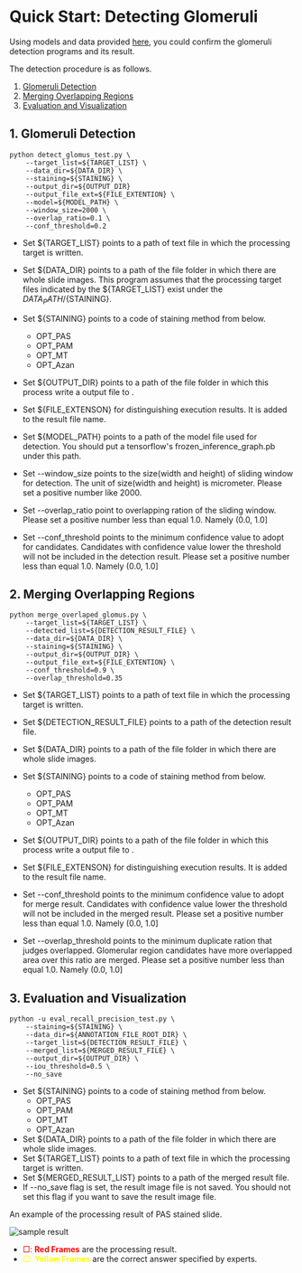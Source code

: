 # Quick Start: Detecting Glomeruli
  Using models and data provided [here](https://github.com/jinseikenai/glomeruli_detection#trained_models), you could confirm the glomeruli detection programs and its result.

  The detection procedure is as follows.

  1. [Glomeruli Detection](#detection)
  2. [Merging Overlapping Regions](#merge)
  3. [Evaluation and Visualization](#visualize)


## <a name='detection'>1. Glomeruli Detection</a>

  ```
  python detect_glomus_test.py \
      --target_list=${TARGET_LIST} \
      --data_dir=${DATA_DIR} \
      --staining=${STAINING} \
      --output_dir=${OUTPUT_DIR}
      --output_file_ext=${FILE_EXTENTION} \
      --model=${MODEL_PATH} \
      --window_size=2000 \
      --overlap_ratio=0.1 \
      --conf_threshold=0.2
  ```

  * Set ${TARGET_LIST} points to a path of text file in which the processing target is written.
  * Set ${DATA_DIR} points to a path of the file folder in which there are whole slide images.
  This program assumes that the processing target files indicated by the ${TARGET_LIST} exist under the ${DATA_PATH}/${STAINING}.
  * Set ${STAINING} points to a code of staining method from below.
    * OPT_PAS
    * OPT_PAM
    * OPT_MT
    * OPT_Azan

  * Set ${OUTPUT_DIR} points to a path of the file folder in which this process write a output file to .
  * Set ${FILE_EXTENSON} for distinguishing execution results. It is added to the result file name.
  * Set ${MODEL_PATH} points to a path of the model file used for detection. You should put a tensorflow's frozen_inference_graph.pb under this path.
  * Set --window_size points to the size(width and height) of sliding window for detection.
  The unit of size(width and height) is micrometer.
  Please set a positive number like 2000.
  * Set --overlap_ratio point to overlapping ration of the sliding window.
  Please set a positive number less than equal 1.0. Namely (0.0, 1.0]
  * Set --conf_threshold points to the minimum confidence value to adopt for candidates.
  Candidates with confidence value lower the threshold will not be included in the detection result.
  Please set a positive number less than equal 1.0. Namely (0.0, 1.0]

## <a name='merge'>2. Merging Overlapping Regions</a>

  ```
  python merge_overlaped_glomus.py \
      --target_list=${TARGET_LIST} \
      --detected_list=${DETECTION_RESULT_FILE} \
      --data_dir=${DATA_DIR} \
      --staining=${STAINING} \
      --output_dir=${OUTPUT_DIR} \
      --output_file_ext=${FILE_EXTENTION} \
      --conf_threshold=0.9 \
      --overlap_threshold=0.35
  ```

  * Set ${TARGET_LIST} points to a path of text file in which the processing target is written.
  * Set ${DETECTION_RESULT_FILE} points to a path of the detection result file.
  * Set ${DATA_DIR} points to a path of the file folder in which there are whole slide images.
  * Set ${STAINING} points to a code of staining method from below.
    * OPT_PAS
    * OPT_PAM
    * OPT_MT
    * OPT_Azan

  * Set ${OUTPUT_DIR} points to a path of the file folder in which this process write a output file to .
  * Set ${FILE_EXTENSON} for distinguishing execution results. It is added to the result file name.
  * Set --conf_threshold points to the minimum confidence value to adopt for merge result.
  Candidates with confidence value lower the threshold will not be included in the merged result.
  Please set a positive number less than equal 1.0. Namely (0.0, 1.0]
  * Set --overlap_threshold points to the minimum duplicate ration that judges overlapped.
  Glomerular region candidates have more overlapped area over this ratio are merged.
  Please set a positive number less than equal 1.0. Namely (0.0, 1.0]


## <a name='visualize'>3. Evaluation and Visualization</a>

  ```
  python -u eval_recall_precision_test.py \
      --staining=${STAINING} \
      --data_dir=${ANNOTATION_FILE_ROOT_DIR} \
      --target_list=${DETECTION_RESULT_FILE} \
      --merged_list=${MERGED_RESULT_FILE} \
      --output_dir=${OUTPUT_DIR} \
      --iou_threshold=0.5 \
      --no_save
  ```

  * Set ${STAINING} points to a code of staining method from below.
    * OPT_PAS
    * OPT_PAM
    * OPT_MT
    * OPT_Azan
  * Set ${DATA_DIR} points to a path of the file folder in which there are whole slide images.
  * Set ${TARGET_LIST} points to a path of text file in which the processing target is written.
  * Set ${MERGED_RESULT_LIST} points to a path of the merged result file.
  * If --no_save flag is set, the result image file is not saved.
  You should not set this flag if you want to save the result image file.

  An example of the processing result of PAS stained slide.

  ![sample result](https://github.com/jinseikenai/glomeruli_detection/blob/master/OPT_PAS_TEST01_001_pw40_ds8.PNG "SampleResult")

  * <span style="color: red;">□: **Red Frames**</span> are the processing result.
  * <span style="color: yellow;">□: **Yellow Frames**</span> are the correct answer specified by experts.